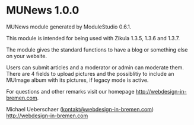 MUNews 1.0.0
===========================

MUNews module generated by ModuleStudio 0.6.1.

This module is intended for being used with Zikula 1.3.5, 1.3.6 and 1.3.7.

The module gives the standard functions to have a blog or something else on your website.

Users can submit articles and a moderator or admin can moderate them.
There are 4 fields to upload pictures and the possiblitiy to include an MUImage album
with its pictures, if legacy mode is active.

For questions and other remarks visit our homepage http://webdesign-in-bremen.com.

Michael Ueberschaer (kontakt@webdesign-in-bremen.com)
http://webdesign-in-bremen.com
